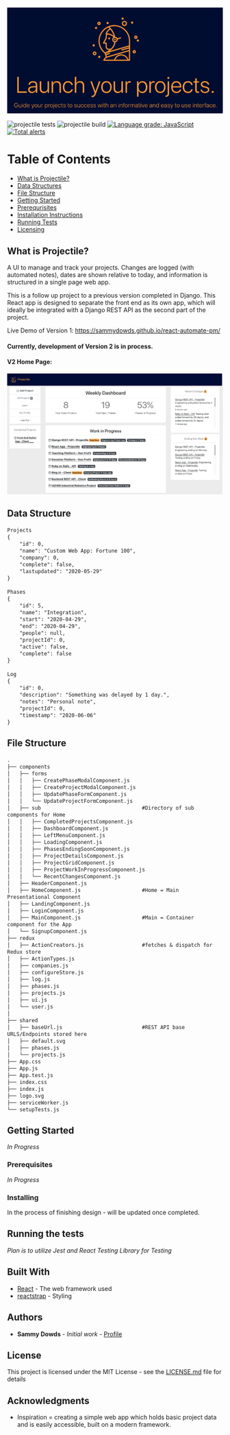 
<p align="center">
  <img src="https://github.com/sammydowds/react-automate-pm/blob/master/public/assets/images/main_demo.png" />
</p>

![projectile tests](https://github.com/sammydowds/react-automate-pm/workflows/projectile%20tests/badge.svg?branch=master)
![projectile build](https://github.com/sammydowds/react-automate-pm/workflows/projectile%20build/badge.svg?branch=master)
[![Language grade: JavaScript](https://img.shields.io/lgtm/grade/javascript/g/sammydowds/react-automate-pm.svg?logo=lgtm&logoWidth=18)](https://lgtm.com/projects/g/sammydowds/react-automate-pm/context:javascript)
[![Total alerts](https://img.shields.io/lgtm/alerts/g/sammydowds/react-automate-pm.svg?logo=lgtm&logoWidth=18)](https://lgtm.com/projects/g/sammydowds/react-automate-pm/alerts/)


Table of Contents
======================

* [What is Projectile?](#what-is-projectile)
* [Data Structures](#data-structure)
* [File Structure](#file-structure)
* [Getting Started](#getting-started)
* [Prerequrisites](#prerequisites)
* [Installation Instructions](#installation)
* [Running Tests](#running-tests)
* [Licensing](#license)

## What is Projectile? 

A UI to manage and track your projects. Changes are logged (with automated notes), dates are shown relative to today, and information is structured in a single page web app. 

This is a follow up project to a previous version completed in Django. This React app is designed to separate the front end as its own app, which will ideally be integrated with a Django REST API as the second part of the project. 

Live Demo of Version 1: https://sammydowds.github.io/react-automate-pm/

#### Currently, development of Version 2 is in process. 

#### V2 Home Page: 
![Image of Design V2](https://github.com/sammydowds/react-automate-pm/blob/master/public/assets/images/V2_Projectile_Home.png)

## Data Structure 
    Projects
    {
        "id": 0,
        "name": "Custom Web App: Fortune 100",
        "company": 0,
        "complete": false,
        "lastupdated": "2020-05-29"
    }
    
    Phases
    {
        "id": 5,
        "name": "Integration",
        "start": "2020-04-29",
        "end": "2020-04-29",
        "people": null,
        "projectId": 0,
        "active": false,
        "complete": false
    }

    Log
    {
        "id": 0,
        "description": "Something was delayed by 1 day.",
        "notes": "Personal note", 
        "projectId": 0,
        "timestamp": "2020-06-06"
    }

## File Structure 
    .
    ├── components
    │   ├── forms
    │   │   ├── CreatePhaseModalComponent.js
    │   │   ├── CreateProjectModalComponent.js
    │   │   ├── UpdatePhaseFormComponent.js
    │   │   └── UpdateProjectFormComponent.js
    │   ├── sub                                 #Directory of sub components for Home   
    │   │   ├── CompletedProjectsComponent.js           
    │   │   ├── DashboardComponent.js
    │   │   ├── LeftMenuComponent.js
    │   │   ├── LoadingComponent.js
    │   │   ├── PhasesEndingSoonComponent.js
    │   │   ├── ProjectDetailsComponent.js
    │   │   ├── ProjectGridComponent.js
    │   │   ├── ProjectWorkInProgressComponent.js
    │   │   └── RecentChangesComponent.js
    │   ├── HeaderComponent.js                          
    │   ├── HomeComponent.js                    #Home = Main Presentational Component
    │   ├── LandingComponent.js                       
    │   ├── LoginComponent.js
    │   ├── MainComponent.js                    #Main = Container component for the App 
    │   └── SignupComponent.js
    ├── redux
    │   ├── ActionCreators.js                   #fetches & dispatch for Redux store  
    │   ├── ActionTypes.js
    │   ├── companies.js
    │   ├── configureStore.js
    │   ├── log.js
    │   ├── phases.js
    │   ├── projects.js
    │   ├── ui.js
    │   └── user.js
    │   
    ├── shared
    │   ├── baseUrl.js                          #REST API base URLS/Endpoints stored here
    │   ├── default.svg
    │   ├── phases.js
    │   └── projects.js
    ├── App.css
    ├── App.js
    ├── App.test.js
    ├── index.css
    ├── index.js
    ├── logo.svg
    ├── serviceWorker.js
    └── setupTests.js 

## Getting Started

*In Progress*

### Prerequisites

*In Progress*

### Installing

In the process of finishing design - will be updated once completed.

## Running the tests

*Plan is to utilize Jest and React Testing Library for Testing*

## Built With

* [React](https://reactjs.org/docs/getting-started.html) - The web framework used
* [reactstrap](https://reactstrap.github.io/) - Styling

## Authors

* **Sammy Dowds** - *Initial work* - [Profile](https://github.com/sammydowds)

## License

This project is licensed under the MIT License - see the [LICENSE.md](LICENSE.md) file for details

## Acknowledgments

* Inspiration = creating a simple web app which holds basic project data and is easily accessible, built on a modern framework.
